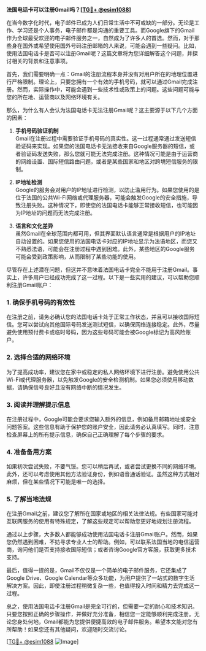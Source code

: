**法国电话卡可以注册Gmail吗？[[TG💪+ @esim1088](https://t.me/s/esim1088)]**

在当今数字化时代，电子邮件已成为人们日常生活中不可或缺的一部分。无论是工作、学习还是个人事务，电子邮件都是沟通的重要工具。而Google旗下的Gmail作为全球最受欢迎的电子邮件服务之一，自然成为了许多人的首选。然而，对于那些身在国外或希望使用国外号码注册邮箱的人来说，可能会遇到一些疑问。比如，使用法国电话卡是否可以注册Gmail呢？这篇文章将为您详细解答这个问题，并探讨相关的背景和注意事项。

首先，我们需要明确一点：Gmail的注册流程本身并没有对用户所在的地理位置进行严格限制。理论上，只要您拥有一个有效的手机号码，就可以通过Gmail完成注册。然而，实际操作中，可能会遇到一些技术性或政策上的问题。这些问题可能与您的所在地、运营商以及网络环境有关。

那么，为什么有人会认为法国电话卡无法注册Gmail呢？这主要源于以下几个方面的因素：

1. **手机号码验证机制**  
   Gmail在注册过程中需要验证手机号码的真实性。这一过程通常通过发送短信验证码来实现。如果您的法国电话卡无法接收来自Google服务器的短信，或者验证码发送失败，那么您就可能无法完成注册。这种情况可能是由于运营商的网络设置、国际短信路由问题，或者是某些国家和地区对跨境短信服务的限制。

2. **IP地址检测**  
   Google的服务会对用户的IP地址进行检测，以防止滥用行为。如果您使用的是位于法国的公共Wi-Fi网络或代理服务器，可能会触发Google的安全措施，导致注册失败。这种情况下，即使您的法国电话卡能够正常接收短信，也可能因为IP地址的问题而无法完成注册。

3. **语言和文化差异**  
   虽然Gmail在全球范围内都可用，但其界面默认语言通常是根据用户的IP地址自动设置的。如果您使用的法国电话卡对应的IP地址显示为法语地区，而您又不熟悉法语，可能会在注册过程中遇到困难。此外，某些地区的Google服务可能会受到政策影响，从而限制了某些功能的使用。

尽管存在上述潜在问题，但这并不意味着法国电话卡完全不能用于注册Gmail。事实上，许多用户已经成功完成了这一过程。以下是一些实用的建议，可以帮助您顺利注册Gmail账户：

### **1. 确保手机号码的有效性**
在注册之前，请务必确认您的法国电话卡处于正常工作状态，并且可以接收国际短信。您可以尝试向其他国际号码发送测试短信，以确保网络连接稳定。此外，尽量避免使用预付费卡或临时号码，因为这些号码可能会被Google标记为高风险账户。

### **2. 选择合适的网络环境**
为了提高成功率，建议您在家中或稳定的私人网络环境下进行注册。避免使用公共Wi-Fi或代理服务器，以免触发Google的安全检测机制。如果您必须使用移动数据，请确保信号良好且没有网络中断的情况发生。

### **3. 阅读并理解提示信息**
在注册过程中，Google可能会要求您输入额外的信息，例如备用邮箱地址或安全问题答案。这些信息有助于保护您的账户安全，因此请务必认真填写。同时，注意检查屏幕上的所有提示信息，确保自己正确理解了每个步骤的要求。

### **4. 准备备用方案**
如果初次尝试失败，不要气馁。您可以稍后再试，或者尝试更换不同的网络环境。此外，还可以考虑使用其他方法验证身份，例如语音通话验证。虽然这种方式相对麻烦，但在某些情况下可能是唯一的选择。

### **5. 了解当地法规**
在注册Gmail之前，建议您了解所在国家或地区的相关法律法规。有些国家可能对互联网服务的使用有特殊规定，了解这些规定可以帮助您更好地规划注册流程。

通过以上步骤，大多数人都能够成功使用法国电话卡注册Gmail账户。然而，如果您仍然遇到困难，不妨寻求专业人士的帮助。例如，可以联系法国当地的电信运营商，询问他们是否支持接收国际短信；或者咨询Google官方客服，获取更多技术支持。

最后，值得一提的是，Gmail不仅仅是一个简单的电子邮件服务，它还集成了Google Drive、Google Calendar等众多功能，为用户提供了一站式的数字生活解决方案。因此，即使注册过程稍微复杂一些，也值得投入时间和精力去完成这一过程。

总之，使用法国电话卡注册Gmail是完全可行的，但需要一定的耐心和技术知识。只要您按照正确的步骤操作，并做好充分准备，相信您一定能够顺利完成注册。无论您身处何地，Gmail都能为您提供便捷高效的电子邮件服务。希望本文能对您有所帮助！如果您还有其他疑问，欢迎随时交流讨论。

[[TG💪+ @esim1088](https://t.me/s/esim1088) ![Image](https://i.postimg.cc/4NQfJmqS/Snipaste-2025-05-13-00-14-12.png)]